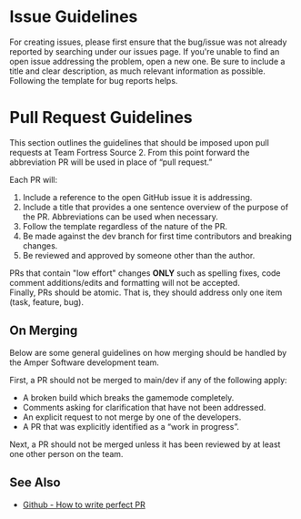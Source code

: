 # Issue Guidelines

For creating issues, please first ensure that the bug/issue was not already reported by searching under our issues page. If you're unable to find an open issue addressing the problem, open a new one. Be sure to include a title and clear description, as much relevant information as possible. Following the template for bug reports helps.

# Pull Request Guidelines

This section outlines the guidelines that should be imposed upon pull requests at Team Fortress Source 2.
From this point forward the abbreviation PR will be used in place of “pull request.”

Each PR will:
  1. Include a reference to the open GitHub issue it is addressing.
  2. Include a title that provides a one sentence overview of the purpose of the
     PR. Abbreviations can be used when necessary.
  3. Follow the template regardless of the nature of the PR.
  4. Be made against the dev branch for first time contributors and breaking changes.
  5. Be reviewed and approved by someone other than the author.

PRs that contain "low effort" changes **ONLY** such as spelling fixes, code comment additions/edits and formatting will not be accepted.  
Finally, PRs should be atomic. That is, they should address only one item (task, feature, bug).

## On Merging

Below are some general guidelines on how merging should be handled by the Amper Software development team.

First, a PR should not be merged to main/dev if any of the following apply:
  * A broken build which breaks the gamemode completely.
  * Comments asking for clarification that have not been addressed.
  * An explicit request to not merge by one of the developers.
  * A PR that was explicitly identified as a “work in progress”. 

Next, a PR should not be merged unless it has been reviewed by at least one
other person on the team.

## See Also

  * [Github - How to write perfect PR](https://github.com/blog/1943-how-to-write-the-perfect-pull-request)